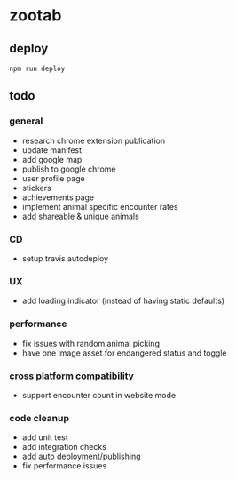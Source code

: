 # zootab

## deploy
`npm run deploy`

## todo
### general
- research chrome extension publication
- update manifest
- add google map
- publish to google chrome
- user profile page
- stickers
- achievements page
- implement animal specific encounter rates
- add shareable & unique animals

### CD
- setup travis autodeploy

### UX
- add loading indicator (instead of having static defaults)

### performance
- fix issues with random animal picking
- have one image asset for endangered status and toggle

### cross platform compatibility
- support encounter count in website mode 

### code cleanup
- add unit test
- add integration checks
- add auto deployment/publishing
- fix performance issues
